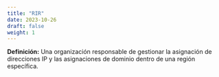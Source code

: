 ```yaml
---
title: "RIR"
date: 2023-10-26
draft: false
weight: 1
---
```


**Definición:** Una organización responsable de gestionar la asignación de direcciones IP y las asignaciones de dominio dentro de una región específica.
